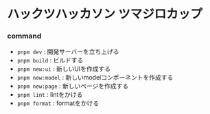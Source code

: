 # ハックツハッカソン ツマジロカップ

### command
- `pnpm dev` : 開発サーバーを立ち上げる
- `pnpm build` : ビルドする
- `pnpm new:ui` : 新しいUIを作成する
- `pnpm new:model` : 新しいmodelコンポーネントを作成する
- `pnpm new:page` : 新しいページを作成する
- `pnpm lint` : lintをかける
- `pnpm format` : formatをかける